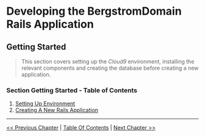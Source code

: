 # Developing the BergstromDomain Rails Application #


## Getting Started ##
> This section covers setting up the *Cloud9* environment, installing the relevant components and creating the database before creating a new application.


### Section Getting Started - Table of Contents ###
1. [Setting Up Environment](../section_1_getting_started/1_1_setting_up_environment.md)
2. [Creating A New Rails Application](../section_1_getting_started/1_2_creating_a_new_rails_application.md)


----------
[<< Previous Chapter](../developing_the_bergstromdomain_rails_application.md) | [Table Of Contents](../developing_the_bergstromdomain_rails_application.md) | [Next Chapter >>](../section_1_getting_started/1_1_setting_up_environment.md)
